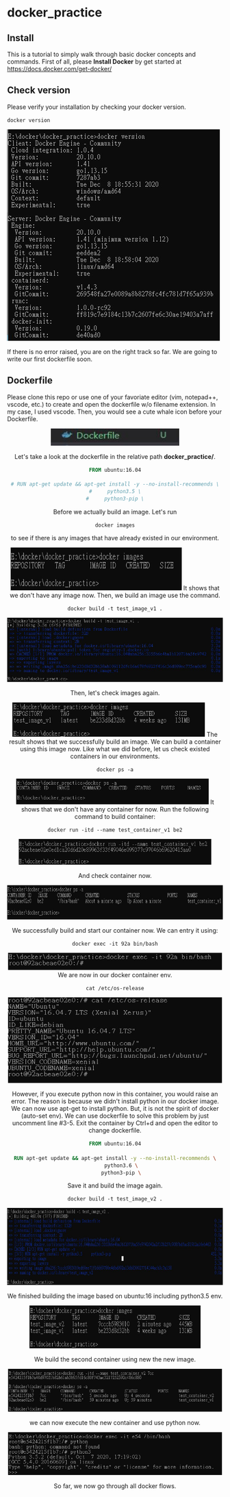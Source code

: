 # **docker_practice**

## **Install**
This is a tutorial to simply walk through basic docker concepts and commands. First of all, please **Install Docker** by get started at https://docs.docker.com/get-docker/

## **Check version**
Please verify your installation by checking your docker version.
```docker
docker version
```
![image](https://raw.githubusercontent.com/harry83017622/docker_practice/master/src/dockerversion.jpg)  

If there is no error raised, you are on the right track so far. We are going to write our first dockerfile soon.

## **Dockerfile**
Please clone this repo or use one of your favoriate editor (vim, notepad++, vscode, etc.) to create and open the dockerfile w/o filename extension. In my case, I used vscode. Then, you would see a cute whale icon before your Dockerfile.  

<div align=center><img width="300" height="40" src="https://github.com/harry83017622/docker_practice/blob/master/src/dockerfileicon.jpg"/>
  

Let's take a look at the dockerfile in the relative path **docker_practice/**.
```dockerfile
FROM ubuntu:16.04

# RUN apt-get update && apt-get install -y --no-install-recommends \
#     python3.5 \
#     python3-pip \
```

Before we actually build an image. Let's run 
```docker
docker images
```
to see if there is any images that have already existed in our environment.
<div align=center><img width="400" height="100" src="https://github.com/harry83017622/docker_practice/blob/master/src/dockerimages.jpg"/>
It shows that we don't have any image now. Then, we build an image use the command.  

```docker
docker build -t test_image_v1 .
```
<div align=center><img width="600" height="150" src="https://github.com/harry83017622/docker_practice/blob/master/src/dockerbuild.jpg"/>

Then, let's check images again.  

<div align=center><img width="450" height="80" src="https://github.com/harry83017622/docker_practice/blob/master/src/dockerimages_v2.jpg"/>
The result shows that we successfully build an image. We can build a container using this image now. Like what we did before, let us check existed containers in our environments.  

```
docker ps -a
```
<div align=center><img width="450" height="60" src="https://github.com/harry83017622/docker_practice/blob/master/src/dockerps_a_v1.jpg"/>
It shows that we don't have any container for now. Run the following command to build container:  

```docker
docker run -itd --name test_container_v1 be2
```
<div align=center><img width="450" height="60" src="https://github.com/harry83017622/docker_practice/blob/master/src/dockerrun_v1.jpg"/>
  
And check container now.

<div align=center><img width="650" height="80" src="https://github.com/harry83017622/docker_practice/blob/master/src/dockerps_a_v2.jpg"/>

We successfully build and start our container now. We can entry it using:
```docker
docker exec -it 92a bin/bash
```
<div align=center><img width="500" height="40" src="https://github.com/harry83017622/docker_practice/blob/master/src/dockerexec_v1.jpg"/>
We are now in our docker container env. 

```linux
cat /etc/os-release
```
<div align=center><img width="500" height="200" src="https://github.com/harry83017622/docker_practice/blob/master/src/checkubuntuversion.jpg"/>

However, if you execute python now in this container, you would raise an error. The reason is because we didn't install python in our docker image. We can now use apt-get to install python. But, it is not the spirit of docker (auto-set env). We can use dockerfile to solve this problem by just uncomment line #3-5.
Exit the container by Ctrl+d and open the editor to change dockerfile.
```dockerfile
FROM ubuntu:16.04

RUN apt-get update && apt-get install -y --no-install-recommends \
    python3.6 \
    python3-pip \
```
Save it and build the image again.

```docker
docker build -t test_image_v2 .
```
<div align=center><img width="600" height="180" src="https://github.com/harry83017622/docker_practice/blob/master/src/dockerbuild_v2.jpg"/>

We finished building the image based on ubuntu:16 including python3.5 env.

<div align=center><img width="400" height="100" src="https://github.com/harry83017622/docker_practice/blob/master/src/dockerimages_v3.jpg"/>

We build the second container using new the new image.

<div align=center><img width="500" height="100" src="https://github.com/harry83017622/docker_practice/blob/master/src/dockerrun_v2.jpg"/>

we can now execute the new container and use python now.

<div align=center><img width="500" height="100" src="https://github.com/harry83017622/docker_practice/blob/master/src/dockerexec_v2.jpg"/>

So far, we now go through all docker flows.